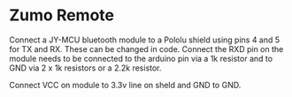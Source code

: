 Zumo Remote
===========

Connect a JY-MCU bluetooth module to a Pololu shield using pins 4 and 5 for TX and RX.
These can be changed in code. 
Connect the RXD pin on the module needs to be connected to the arduino pin via a 1k resistor and to GND via 2 x 1k resistors or a 2.2k resistor. 

Connect VCC on module to 3.3v line on sheld and GND to GND. 